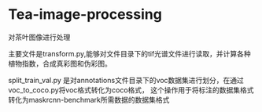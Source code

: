 # Tea-image-processing
对茶叶图像进行处理

主要文件是transform.py,能够对文件目录下的tif光谱文件进行读取，并计算各种植物指数，合成真彩图和伪彩图。

split_train_val.py 是对annotations文件目录下的voc数据集进行划分，在通过voc_to_coco.py将voc格式转化为coco格式，
这个操作用于将标注的数据集格式转化为maskrcnn-benchmark所需数据的数据集格式

